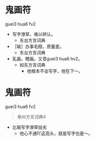 # 鬼画符
guei3 hua6 fv2
+ 写字潦草，难以辨认。
  * 东台方言词典
+ ［喻］办事毛糙，质量差。
  * 东台方言词典
+ 乱画，瞎画。又音guei3 hua6 hv2。
  * 如东方言词典
    - 他根本不会写字，他在下～。

# 鬼画符
guei3 hua6 fv2
> 泰州方言词典4
- 比喻写字潦草拙劣
  - 他心不通吖这高头，就是写字也是～。
